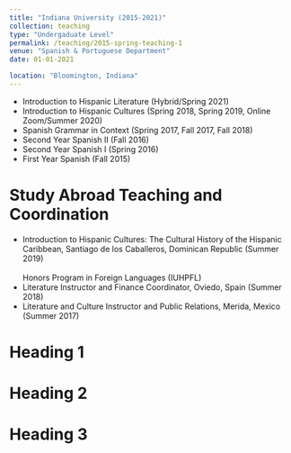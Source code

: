 ```yaml
---
title: "Indiana University (2015-2021)"
collection: teaching
type: "Undergaduate Level"
permalink: /teaching/2015-spring-teaching-1
venue: "Spanish & Portuguese Department"
date: 01-01-2021

location: "Bloomington, Indiana"
---
```


* Introduction to Hispanic Literature (Hybrid/Spring 2021)
* Introduction to Hispanic Cultures (Spring 2018, Spring 2019, Online Zoom/Summer 2020)
* Spanish Grammar in Context (Spring 2017, Fall 2017, Fall 2018)
* Second Year Spanish II (Fall 2016)
* Second Year Spanish I (Spring 2016)
* First Year Spanish (Fall 2015)    
# Study Abroad Teaching and Coordination
* Introduction to Hispanic Cultures: The Cultural History of the Hispanic Caribbean, Santiago de los Caballeros, Dominican Republic (Summer 2019)  
<br> Honors Program in Foreign Languages (IUHPFL)
* Literature Instructor and Finance Coordinator, Oviedo, Spain (Summer 2018)
* Literature and Culture Instructor and Public Relations, Merida, Mexico (Summer 2017)


Heading 1
======

Heading 2
======

Heading 3
======

